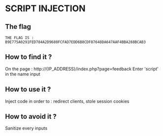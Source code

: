 # SCRIPT INJECTION

## The flag

```
THE FLAG IS : B9E775A0291FED784A2D9680FCFAD7EDD6B8CDF87648DA647AAF4BBA288BCAB3
```

## How to find it ?

On the page : http://{IP_ADDRESS}/index.php?page=feedback
Enter 'script' in the name input

## How to use it ?

Inject code in order to : redirect clients, stole session cookies

## How to avoid it ?

Sanitize every inputs